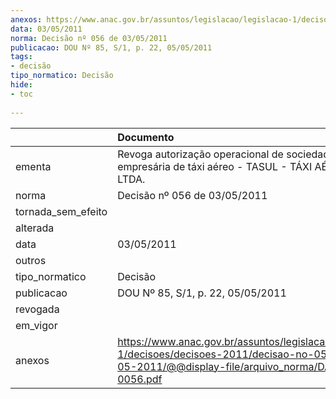```yaml
---
anexos: https://www.anac.gov.br/assuntos/legislacao/legislacao-1/decisoes/decisoes-2011/decisao-no-056-de-03-05-2011/@@display-file/arquivo_norma/DA2011-0056.pdf
data: 03/05/2011
norma: Decisão nº 056 de 03/05/2011
publicacao: DOU Nº 85, S/1, p. 22, 05/05/2011
tags:
- decisão
tipo_normatico: Decisão
hide: 
- toc 
 
---
```


|                    | Documento                                                                                                                                                 |
|:-------------------|:----------------------------------------------------------------------------------------------------------------------------------------------------------|
| ementa             | Revoga autorização operacional de sociedade empresária de táxi aéreo - TASUL - TÁXI AÉREO SUL LTDA.                                                       |
| norma              | Decisão nº 056 de 03/05/2011                                                                                                                              |
| tornada_sem_efeito |                                                                                                                                                           |
| alterada           |                                                                                                                                                           |
| data               | 03/05/2011                                                                                                                                                |
| outros             |                                                                                                                                                           |
| tipo_normatico     | Decisão                                                                                                                                                   |
| publicacao         | DOU Nº 85, S/1, p. 22, 05/05/2011                                                                                                                         |
| revogada           |                                                                                                                                                           |
| em_vigor           |                                                                                                                                                           |
| anexos             | https://www.anac.gov.br/assuntos/legislacao/legislacao-1/decisoes/decisoes-2011/decisao-no-056-de-03-05-2011/@@display-file/arquivo_norma/DA2011-0056.pdf |